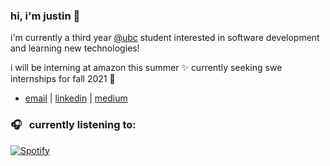 ### hi, i'm justin 👋

i'm currently a third year [@ubc](https://www.bme.ubc.ca/) student interested in software development and learning new technologies!

i will be interning at amazon this summer ✨
currently seeking swe internships for fall 2021 🥺

- [email](mailto:justincho63@gmail.com) | [linkedin](https://www.linkedin.com/in/justinccho) | [medium](https://medium.com/@justinccho)

### 🎧 &nbsp; currently listening to:
[![Spotify](https://novatorem-blush.vercel.app/api/spotify)](https://open.spotify.com/user/justinlisteningtomusic123)






